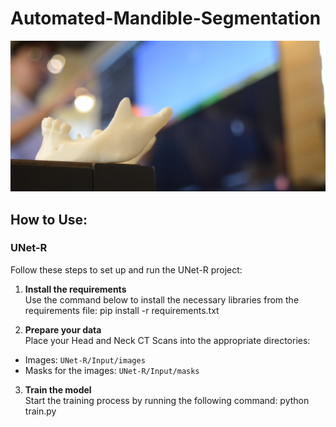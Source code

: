 # Automated-Mandible-Segmentation
![alt text](https://github.com/Amadeo0312/Automated-Mandible-Segmentation/blob/main/ReadMe-Images/introduction.png)
## How to Use:

  ### UNet-R

Follow these steps to set up and run the UNet-R project:

1. **Install the requirements**  
   Use the command below to install the necessary libraries from the requirements file:
  pip install -r requirements.txt

3. **Prepare your data**  
Place your Head and Neck CT Scans into the appropriate directories:
- Images: `UNet-R/Input/images`
- Masks for the images: `UNet-R/Input/masks`

3. **Train the model**  
Start the training process by running the following command:
python train.py
